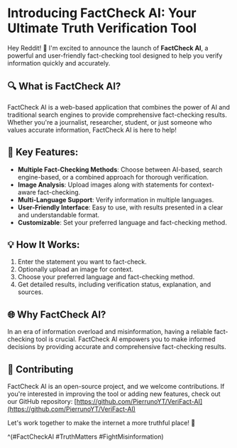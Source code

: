 # Introducing FactCheck AI: Your Ultimate Truth Verification Tool

Hey Reddit! 👋 I'm excited to announce the launch of **FactCheck AI**, a powerful and user-friendly fact-checking tool designed to help you verify information quickly and accurately.

## 🔍 What is FactCheck AI?

FactCheck AI is a web-based application that combines the power of AI and traditional search engines to provide comprehensive fact-checking results. Whether you're a journalist, researcher, student, or just someone who values accurate information, FactCheck AI is here to help!

## 🚀 Key Features:

* **Multiple Fact-Checking Methods**: Choose between AI-based, search engine-based, or a combined approach for thorough verification.
* **Image Analysis**: Upload images along with statements for context-aware fact-checking.
* **Multi-Language Support**: Verify information in multiple languages.
* **User-Friendly Interface**: Easy to use, with results presented in a clear and understandable format.
* **Customizable**: Set your preferred language and fact-checking method.

## 💡 How It Works:

1. Enter the statement you want to fact-check.
2. Optionally upload an image for context.
3. Choose your preferred language and fact-checking method.
4. Get detailed results, including verification status, explanation, and sources.

## 🌐 Why FactCheck AI?

In an era of information overload and misinformation, having a reliable fact-checking tool is crucial. FactCheck AI empowers you to make informed decisions by providing accurate and comprehensive fact-checking results.

## 🤝 Contributing

FactCheck AI is an open-source project, and we welcome contributions. If you're interested in improving the tool or adding new features, check out our GitHub repository: [https://github.com/PierrunoYT/VeriFact-AI](https://github.com/PierrunoYT/VeriFact-AI)

Let's work together to make the internet a more truthful place! 🌟

^(#FactCheckAI #TruthMatters #FightMisinformation)
